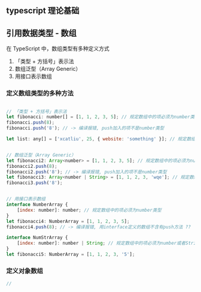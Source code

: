 ## typescript 理论基础



## 引用数据类型 - 数组
在 TypeScript 中，数组类型有多种定义方式
1. 「类型 + 方括号」表示法
2. 数组泛型（Array Generic）
3. 用接口表示数组

### 定义数组类型的多种方法
```js

// 「类型 + 方括号」表示法
let fibonacci: number[] = [1, 1, 2, 3, 5]; // 规定数组中的项必须为number类型
fibonacci.push(8);
fibonacci.push('8'); // -> 编译报错, push加入的项不是number类型

let list: any[] = ['xcatliu', 25, { website: 'something' }]; // 规定数组中的项可以是任意类型


// 数组泛型（Array Generic）
let fibonacci2: Array<number> = [1, 1, 2, 3, 5]; // 规定数组中的项必须为number类型
fibonacci2.push(8);
fibonacci2.push('8'); // -> 编译报错, push加入的项不是number类型
let fibonacci3: Array<number | String> = [1, 1, 2, 3, 'wqe']; // 规定数组中的项必须为number或者String类型
fibonacci3.push('8');


// 用接口表示数组
interface NumberArray {
    [index: number]: number; // 规定数组中的项必须为number类型
}
let fibonacci4: NumberArray = [1, 1, 2, 3, 5];
fibonacci4.push(8); // -> 编译报错, 用interface定义的数组不含有push方法 ??

interface NumStrArray {
    [index: number]: number | String; // 规定数组中的项必须为number或者String类型
}
let fibonacci5: NumberArray = [1, 1, 2, 3, '5'];


```

### 定义对象数组
```js
//



```

